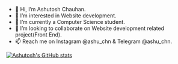 - 👋 Hi, I’m Ashutosh Chauhan.
- 👀 I’m interested in Website development.
- 🌱 I’m currently a Computer Science student.
- 💞️ I’m looking to collaborate on Website development related project(Front End).
- 📫 Reach me on Instagram @ashu_chn & Telegram @ashu_chn.

<!---
ashuchn/ashuchn is a ✨ special ✨ repository because its `README.md` (this file) appears on your GitHub profile.
You can click the Preview link to take a look at your changes.
--->
[![Ashutosh's GitHub stats](https://github-readme-stats.vercel.app/api?username=ashuchn&count_private=true&show_icons=true&theme=nightowl)](https://github.com/ashuchn/github-readme-stats)
